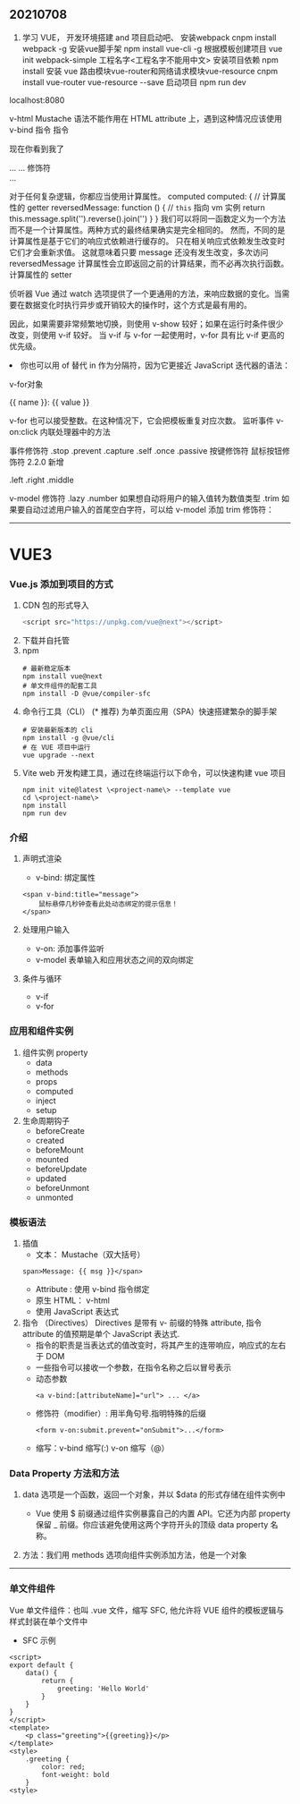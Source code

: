 ## 20210708
1. 学习 VUE， 开发环境搭建 and 项目启动吧、
安装webpack
cnpm install webpack -g
安装vue脚手架
npm install vue-cli -g
根据模板创建项目
vue init webpack-simple 工程名字<工程名字不能用中文>
安装项目依赖
npm install
安装 vue 路由模块vue-router和网络请求模块vue-resource
cnpm install vue-router vue-resource --save
启动项目
npm run dev

localhost:8080

v-html
Mustache 语法不能作用在 HTML attribute 上，遇到这种情况应该使用 v-bind 指令
指令
<p v-if="seen">现在你看到我了</p>
<a v-bind:href="url">...</a>
<a v-on:click="doSomething">...</a>
修饰符
<form v-on:submit.prevent="onSubmit">...</form>

对于任何复杂逻辑，你都应当使用计算属性。
computed
computed: {
    // 计算属性的 getter
    reversedMessage: function () {
      // `this` 指向 vm 实例
      return this.message.split('').reverse().join('')
    }
	}
我们可以将同一函数定义为一个方法而不是一个计算属性。两种方式的最终结果确实是完全相同的。
然而，不同的是计算属性是基于它们的响应式依赖进行缓存的。
只在相关响应式依赖发生改变时它们才会重新求值。
这就意味着只要 message 还没有发生改变，多次访问 reversedMessage 计算属性会立即返回之前的计算结果，而不必再次执行函数。
计算属性的 setter

侦听器
Vue 通过 watch 选项提供了一个更通用的方法，来响应数据的变化。当需要在数据变化时执行异步或开销较大的操作时，这个方式是最有用的。

因此，如果需要非常频繁地切换，则使用 v-show 较好；如果在运行时条件很少改变，则使用 v-if 较好。
当 v-if 与 v-for 一起使用时，v-for 具有比 v-if 更高的优先级。

 <li v-for="(item, index) in items">
 你也可以用 of 替代 in 作为分隔符，因为它更接近 JavaScript 迭代器的语法：
 
v-for对象
<div v-for="(value, name, index) in object">
  {{ name }}: {{ value }}
</div>

v-for 也可以接受整数。在这种情况下，它会把模板重复对应次数。
监听事件
v-on:click
内联处理器中的方法

事件修饰符
.stop
.prevent
.capture
.self
.once
.passive
<a v-on:click.stop.prevent="doThat"></a>
按键修饰符
鼠标按钮修饰符
2.2.0 新增

.left
.right
.middle

v-model 修饰符
.lazy
.number
如果想自动将用户的输入值转为数值类型
.trim
如果要自动过滤用户输入的首尾空白字符，可以给 v-model 添加 trim 修饰符：

************************
# VUE3

### Vue.js 添加到项目的方式
1. CDN 包的形式导入 
	```js
	<script src="https://unpkg.com/vue@next"></script>
	```
2. 下载并自托管
3. npm
	```
	# 最新稳定版本
	npm install vue@next
	# 单文件组件的配套工具
	npm install -D @vue/compiler-sfc
	```
3. 命令行工具（CLI） (* 推荐)
为单页面应用（SPA）快速搭建繁杂的脚手架
	```
	# 安装最新版本的 cli
	npm install -g @vue/cli
	# 在 VUE 项目中运行
	vue upgrade --next
	```
5.  Vite
	web 开发构建工具，通过在终端运行以下命令，可以快速构建 vue 项目
	```
	npm init vite@latest \<project-name\> --template vue
	cd \<project-name\>
	npm install
	npm run dev

### 介绍
1. 声明式渲染
	* v-bind: 绑定属性
	```
	<span v-bind:title="message">
	    鼠标悬停几秒钟查看此处动态绑定的提示信息！
	</span>
	```
	
2. 处理用户输入
	* v-on: 添加事件监听
	* v-model 表单输入和应用状态之间的双向绑定
3. 条件与循环
	* v-if
	* v-for

### 应用和组件实例
1. 组件实例 property
	* data
	* methods
	* props
	* computed
	* inject
	* setup
2. 生命周期钩子
	* beforeCreate
	* created
	* beforeMount
	* mounted
	* beforeUpdate
	* updated
	* beforeUnmont
	* unmonted

### 模板语法
1. 插值
	* 文本： Mustache（双大括号）
	```
	span>Message: {{ msg }}</span>
	```
	* Attribute : 使用 v-bind 指令绑定
	* 原生 HTML： v-html	
	* 使用 JavaScript 表达式
2. 指令 （Directives）
	Directives 是带有 v- 前缀的特殊 attribute, 指令 attribute 的值预期是单个 JavaScript 表达式.
	* 指令的职责是当表达式的值改变时，将其产生的连带响应，响应式的左右于 DOM
	* 一些指令可以接收一个参数，在指令名称之后以冒号表示
	* 动态参数
		```
		<a v-bind:[attributeName]="url"> ... </a>
		```
	* 修饰符（modifier）: 用半角句号.指明特殊的后缀
		```
		<form v-on:submit.prevent="onSubmit">...</form>
		```
	* 缩写：v-bind 缩写(:) v-on 缩写（@）
	
### Data Property 方法和方法
1. data 选项是一个函数，返回一个对象，并以 $data 的形式存储在组件实例中
	* Vue 使用 $ 前缀通过组件实例暴露自己的内置 API。它还为内部 property 保留 _ 前缀。你应该避免使用这两个字符开头的顶级 data property 名称。

2. 方法：我们用 methods 选项向组件实例添加方法，他是一个对象
***************************
### 单文件组件
Vue 单文件组件：也叫 .vue 文件，缩写 SFC, 他允许将 VUE 组件的模板逻辑与样式封装在单个文件中

* SFC 示例
```
<script>
export default {
	data() {
		return {
			greeting: 'Hello World'
		}
	}
}
</script>
<template>
	<p class="greeting">{{greeting}}</p>
</template>
<style>
	.greeting {
		color: red;
		font-weight: bold
	}
<style>
```
